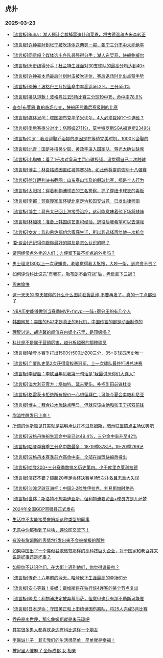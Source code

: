 ## 虎扑 
### 2025-03-23

+ [[流言板]Buha：湖人预计会裁掉雷迪什和莱恩，将古德温和杰米森转正](https://bbs.hupu.com/631300171.html)

+ [[流言板]许钟豪肘到张宁被吹违体送两罚一掷，张宁三分不中未能绝平](https://bbs.hupu.com/631298558.html)

+ [[流言板]同意吗？媒体选出各队最强得分手：湖人东契奇，快船鲍威尔](https://bbs.hupu.com/631295540.html)

+ [[流言板]历史级得分手！杜兰特生涯面对30支球队的最高分均达到40+](https://bbs.hupu.com/631297015.html)

+ [[流言板]许钟豪本场最后时刻肘击被吹违体，赛后退场时比出点赞手势](https://bbs.hupu.com/631299002.html)

+ [[流言板]恐怖！波格丹三月投篮命中率高达56.2%，三分55.1%](https://bbs.hupu.com/631298243.html)

+ [[流言板]排队道歉！波格丹过去5场比赛三分球19中15，命中率78.9%](https://bbs.hupu.com/631295006.html)

+ [查克|布莱恩·肖的临场应变，快船灰熊季后赛级别的比赛](https://bbs.hupu.com/631294014.html)

+ [[流言板]媒体发问：塔图姆布克华子米切尔，4人必须裁掉1个你选谁？](https://bbs.hupu.com/631294794.html)

+ [[流言板]季后赛得分对比：塔图姆2711分，莫兰特罗斯SGA福克斯2349分](https://bbs.hupu.com/631295857.html)

+ [[流言板]C罗：我没迎娶乔治娜的原因是在等待完美时机，1000%会娶的](https://bbs.hupu.com/631291730.html)

+ [[流言板]北青：国足补招吴少聪、黄政宇进入国家队，蒋光太确认缺席](https://bbs.hupu.com/631290182.html)

+ [[流言板]小蜘蛛：看了1千次对皇马主罚点球视频，没觉得自己二次触球](https://bbs.hupu.com/631293082.html)

+ [[流言板]博主：林良铭或因直红被停赛3场，如此他将提前告别十八强赛](https://bbs.hupu.com/631289675.html)

+ [[流言板]徐江晒判决书截图：山东泰山涉及的假球比赛，都是个人行为](https://bbs.hupu.com/631294783.html)

+ [[流言板]太阳报：穿着利物浦球衣的三名警察，抓了穿纽卡球衣的毒贩](https://bbs.hupu.com/631290062.html)

+ [[流言板]南都：郭嘉璇家属怀疑北京足协和国安诚意，已发出律师函](https://bbs.hupu.com/631289378.html)

+ [[流言板]博主：蒋光太已回上海接受治疗，这可能意味着他下场将缺阵](https://bbs.hupu.com/631289042.html)

+ [[流言板]林加德：准备上韩国综艺累积经验，退役后我希望可以去演戏](https://bbs.hupu.com/631288611.html)

+ [[流言板]女友：我和恩佐都想念家庭生活，所以我选择再给他一次机会](https://bbs.hupu.com/631288990.html)

+ [[卧谈会]还记得你跟你最好的朋友是怎么认识的吗？](https://bbs.hupu.com/631296804.html)

+ [请问经常点外卖的人们：方便留下最不能点的外卖吗？](https://bbs.hupu.com/631296079.html)

+ [男士理发180以上一次我嫌贵，老婆觉得我太抠搜，大吵一架，到底贵不贵？](https://bbs.hupu.com/631294695.html)

+ [如何评价科比说完&quot;有我在，勒布朗不会夺冠&quot;后，老詹拿下三冠？](https://bbs.hupu.com/631297868.html)

+ [周末愉快](https://bbs.hupu.com/631295430.html)

+ [这一天天的 整天被你的什么什么图片狂轰乱炸 不要再发了，真的一丁点都没了](https://bbs.hupu.com/631300038.html)

+ [NBA历史能够做到当赛季MVP+fmvp+一阵+得分王的有几个人](https://bbs.hupu.com/631295455.html)

+ [韩国网友：美国的F47才是真正的6代机，中国传言的都是动画制作的](https://bbs.hupu.com/631295009.html)

+ [理智讨论，胡连馨的颜值在内娱小花里，是顶级吗？](https://bbs.hupu.com/631295492.html)

+ [科比是不是属于营销厉害，越分析越弱的那种球员](https://bbs.hupu.com/631300222.html)

+ [[流言板]哈登本赛季打出1500分500助200三分，35+岁球员历史唯一](https://bbs.hupu.com/631294902.html)

+ [[流言板]广厦队史第2次获得常规赛冠军，上一次球队最终打进总决赛](https://bbs.hupu.com/631299062.html)

+ [[流言板]李智超：李铁当年见我第一句话是“我最讨厌你们大连人”](https://bbs.hupu.com/631299842.html)

+ [[流言板]澳大利亚官方：塔加特、延吉受伤，补招町田前锋杜克](https://bbs.hupu.com/631296248.html)

+ [[流言板]格雷茨卡拒绝所有报价一心想留拜仁；可能今夏会卖帕利尼亚](https://bbs.hupu.com/631293462.html)

+ [[流言板]博主：拜合拉木优缺点明显，但就应该由他和张玉宁搭双前锋](https://bbs.hupu.com/631291157.html)

+ [脂溢性脱发已上岸！](https://bbs.hupu.com/631295311.html)

+ [所谓的休斯顿见其实就是姚明承认打不过詹姆斯，暗示联盟搞点主场优势吧](https://bbs.hupu.com/631296364.html)

+ [[流言板]波格丹快船生涯命中率已达49.4%，三分命中率升至42%](https://bbs.hupu.com/631297875.html)

+ [[流言板]哈登单赛季三分命中数最多：18-19季378记，19-20季299记](https://bbs.hupu.com/631298575.html)

+ [[流言板]波格丹本赛季前六高命中率，全部在加盟快船后投出](https://bbs.hupu.com/631299491.html)

+ [[流言板]哈登200+三分赛季数排名历史第四，少于库里克莱利拉德](https://bbs.hupu.com/631297313.html)

+ [[流言板]演技不错？顾超20年足协杯决赛单场5次扑救且无重大失误](https://bbs.hupu.com/631299965.html)

+ [[流言板]沙滩足球亚洲杯：中国3-2险胜伊拉克，刘易斯加时绝杀](https://bbs.hupu.com/631293629.html)

+ [[流言板]世体：斯洛特不想卖迪亚斯，但利物浦要资金+球员方是儿萨梦](https://bbs.hupu.com/631295168.html)

+ [2024年全国GDP百强县正式发布](https://bbs.hupu.com/631298377.html)

+ [生活中不太能接受詹姆斯这种类型的同事](https://bbs.hupu.com/631299709.html)

+ [无意中你都看到了些啥，评论区交流下！](https://bbs.hupu.com/631299926.html)

+ [有没有詹姆斯的表情包?发出来不会被举报的那种](https://bbs.hupu.com/631296883.html)

+ [如果中国出了一个类似谷歌微软那样的高科技巨头企业，对于国家和老百姓来说是好事还是坏事？](https://bbs.hupu.com/631296398.html)

+ [如果你不认识他们，在大街上遇到他们，你觉得谁最帅？](https://bbs.hupu.com/631300700.html)

+ [[流言板]传奇！六年前的今天，哈登砍下生涯最高的单场61分](https://bbs.hupu.com/631301182.html)

+ [[流言板]安心等戴！美媒：戴维斯将在独行侠4连客的某个节点复出](https://bbs.hupu.com/631301594.html)

+ [[流言板]隆戈：利物浦决定放弃基耶萨，但意甲也只有那不勒斯可能要](https://bbs.hupu.com/631293623.html)

+ [[流言板]日本足协：守田英正和上田绮世因伤离队，将25人完成3月比赛](https://bbs.hupu.com/631292720.html)

+ [乔丹是李世民，那么詹姆斯就是朱元璋吧](https://bbs.hupu.com/631298588.html)

+ [其实很多男人都喜欢身边有科比这样一个朋友](https://bbs.hupu.com/631299423.html)

+ [李嘉诚儿子：其实我们的生活很简单，简单就是幸福！](https://bbs.hupu.com/631298312.html)

+ [被家里人催麻了 坐标成都 女 相亲](https://bbs.hupu.com/631298124.html)

